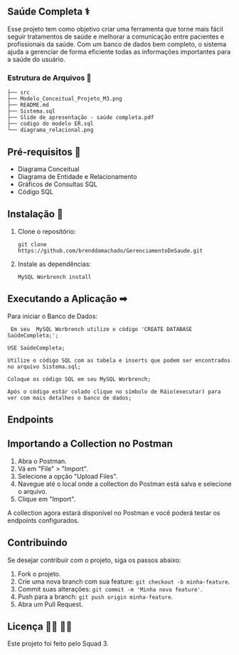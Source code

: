 ## Saúde Completa &#x2695;

Esse projeto tem como objetivo criar uma ferramenta que torne mais fácil seguir tratamentos de saúde e melhorar a comunicação entre pacientes e profissionais da saúde. Com um banco de dados bem completo, o sistema ajuda a gerenciar de forma eficiente todas as informações importantes para a saúde do usuário.

### Estrutura de Arquivos &#x1F4C4;

```
├── src
├── Modelo_Conceitual_Projeto_M3.png
├── README.md
├── Sistema.sql
├── Slide de apresentação - saúde completa.pdf
├── codigo do modelo ER.sql
└── diagrama_relacional.png 
```

## Pré-requisitos &#x1F528; 

- Diagrama Conceitual 
- Diagrama de Entidade e Relacionamento
- Gráficos de Consultas SQL
- Código SQL

## Instalação &#x1F527;

1. Clone o repositório:

   ```
   git clone https://github.com/brenddamachado/GerenciamentoDeSaude.git
   ```

2. Instale as dependências:

   ```
   MySQL Worbrench install 
   ```

## Executando a Aplicação &#x27A1;

Para iniciar o Banco de Dados:

```
 Em seu  MySQL Worbrench utilize o código 'CREATE DATABASE SaúdeCompleta;'; 
```

```
USE SaúdeCompleta; 
```

```
Utilize o código SQL com as tabela e inserts que podem ser encontrados no arquivo Sistema.sql; 
```

```
Coloque os código SQL em seu MySQL Worbrench; 
```

```
Após o código estár colado clique no símbolo de Ráio(executar) para ver com mais detalhes o banco de dados; 
```

## Endpoints

## Importando a Collection no Postman

1. Abra o Postman.
2. Vá em "File" > "Import".
3. Selecione a opção "Upload Files".
4. Navegue até o local onde a collection do Postman está salva e selecione o arquivo.
5. Clique em "Import".

A collection agora estará disponível no Postman e você poderá testar os endpoints configurados.

## Contribuindo

Se desejar contribuir com o projeto, siga os passos abaixo:

1. Fork o projeto.
2. Crie uma nova branch com sua feature: `git checkout -b minha-feature`.
3. Commit suas alterações: `git commit -m 'Minha nova feature'`.
4. Push para a branch: `git push origin minha-feature`.
5. Abra um Pull Request.

## Licença &#x1F469;&#x1F3FF; &#x1F468;&#x1F3FF;

Este projeto foi feito pelo Squad 3. 

